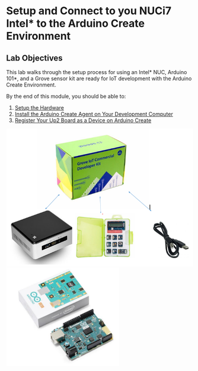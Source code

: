 # Setup and Connect to you NUCi7 Intel* to the Arduino Create Environment

## Lab Objectives
This lab walks through the setup process for using an Intel* NUC, Arduino 101*, and a Grove sensor kit are ready for IoT development with the Arduino Create Environment.

By the end of this module, you should be able to:
1. [Setup the Hardware](nuc-setup-hardware.md)
2. [Install the Arduino Create Agent on Your Development Computer](setup-arduino-create-agent.md)
3. [Register Your Up2 Board as a Device on Arduino Create](nuc-register-device.md)

![](images/1.png)
![](images/2.png)
